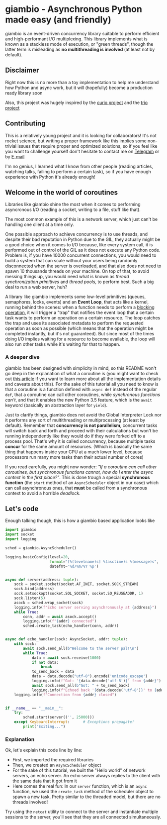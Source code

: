 # giambio - Asynchronous Python made easy (and friendly)

giambio is an event-driven concurrency library suitable to perform efficient and high-performant I/O multiplexing.
This library implements what is known as a stackless mode of execution, or "green threads", though the latter term is misleading as **no multithreading is involved** (at least not by default).
        

## Disclaimer

Right now this is no more than a toy implementation to help me understand how Python and async work, but it will (hopefully) become a production ready library soon

Also, this project was hugely inspired by the [curio project](https://github.com/dabeaz/curio) and the [trio project](https://github.com/python-trio/trio)

## Contributing

This is a relatively young project and it is looking for collaborators! It's not rocket science, but writing a proper framework like this implies some non-trivial issues that require proper and optimized solutions, so if you feel like you want to challenge yourself don't hesitate to contact me on [Telegram](https://telegram.me/isgiambyy) or by [E-mail](mailto:hackhab@gmail.com)

I'm no genius, I learned what I know from other people (reading articles, watching talks, failing to perform a certain task), so if you have enough experience with Python it's already enough!

## Welcome in the world of coroutines

Libraries like giambio shine the most when it comes to performing asyncronous I/O (reading a socket, writing to a file, stuff like that).

The most common example of this is a network server, which just can't be handling one client at a time only.

One possible approach to achieve concurrency is to use threads, and despite their bad reputation in Python due to the GIL, they actually might be a good choice when it comes to I/O because, like every system call, it is performed out of control of the GIL as it does not execute any Python code. Problem is, if you have 10000 concurrent connections, you would need to build a system that can scale without your users being randomly disconnected when the server is overloaded, and that also does not need to spawn 10 thousands threads on your machine. On top of that, to avoid messing things up, you would need what is known as _thread synchronization primitives_ and _thread pools_, to perform best. Such a big deal to run a web server, huh?

A library like giambio implements some low-level primitives (queues, semaphores, locks, events) and an **Event Loop**, that acts like a kernel, running behind the scenes: when a function needs to perform a [blocking operation](https://en.wikipedia.org/wiki/Blocking_(computing)), it will trigger a "trap" that notifies the event loop that a certain task wants to perform an operation on a certain resource. The loop catches the trap and uses its associated metadata to perform the requested operation as soon as possible (which means that the operation might be completed instantly, but it's not guaranteed). But since most of the times doing I/O implies waiting for a resource to become available, the loop will also run other tasks while it's waiting for that to happen.


### A deeper dive

giambio has been designed with simplicity in mind, so this README won't go deep in the explanation of what a coroutine is (you might want to check out [this article](https://snarky.ca/how-the-heck-does-async-await-work-in-python-3-5/) if you want to learn more about all the implementation details and caveats about this). For the sake of this tutorial all you need to know is that a coroutine is a function defined with `async def` instead of the regular `def`, that a coroutine can call other coroutines, while _synchronous functions can't_, and that it enables the new Python 3.5 feature, which is the `await` keyword (basically an abstraction layer for `yield`).

Just to clarify things, giambio does not avoid the Global Interpreter Lock nor it performs any sort of multithreading or multiprocessing (at least by default). Remember that **concurrency is not parallelism**, concurrent tasks will switch back and forth and proceed with their calculations but won't be running independently like they would do if they were forked off to a process pool. That's why it is called concurrency, because multiple tasks **concur** for the same amount of resources. (Which is basically the same thing that happens inside your CPU at a much lower level, because processors run many more tasks than their actual number of cores)

If you read carefully, you might now wonder: _"If a coroutine can call other coroutines, but synchronous functions cannot, how do I enter the async context in the first place?"_. This is done trough a special **synchronous function** (the `start` method of an `AsyncScheduler` object in our case) which can call asynchronous ones, that **must** be called from a synchronous context to avoid a horrible *deadlock*.

## Let's code

Enough talking though, this is how a giambio based application looks like

```python
import giambio
import socket
import logging

sched = giambio.AsyncScheduler()

logging.basicConfig(level=20,
                    format="[%(levelname)s] %(asctime)s %(message)s",
                    datefmt='%d/%m/%Y %p')


async def server(address: tuple):
    sock = socket.socket(socket.AF_INET, socket.SOCK_STREAM)
    sock.bind(address)
    sock.setsockopt(socket.SOL_SOCKET, socket.SO_REUSEADDR, 1)
    sock.listen(5)
    asock = sched.wrap_socket(sock)
    logging.info(f"Echo server serving asynchronously at {address}")
    while True:
        conn, addr = await asock.accept()
        logging.info(f"{addr} connected")
        sched.create_task(echo_handler(conn, addr))


async def echo_handler(sock: AsyncSocket, addr: tuple):
    with sock:
        await sock.send_all(b"Welcome to the server pal!\n")
        while True:
            data = await sock.receive(1000)
            if not data:
                break
            to_send_back = data
            data = data.decode("utf-8").encode('unicode_escape')
            logging.info(f"Got: '{data.decode('utf-8')}' from {addr}")
            await sock.send_all(b"Got: " + to_send_back)
            logging.info(f"Echoed back '{data.decode('utf-8')}' to {addr}")
    logging.info(f"Connection from {addr} closed")


if __name__ == "__main__":
    try:
        sched.start(server(('', 25000)))
    except KeyboardInterrupt:      # Exceptions propagate!
        print("Exiting...")
```

### Explanation

Ok, let's explain this code line by line:

- First, we imported the required libraries
- Then, we created an `AsyncScheduler` object
- For the sake of this tutorial, we built the "Hello world" of network servers, an echo server. An echo server always replies to the client with the same data that it got from it
- Here comes the real fun: In our `server` function, which is an `async` function, we used the `create_task` method of the scheduler object to spawn a new task. Pretty similar to the threaded model, but there are no threads involved!

Try using the `netcat` utility to connect to the server and instantiate multiple sessions to the server, you'll see that they are all connected simultaneously.


